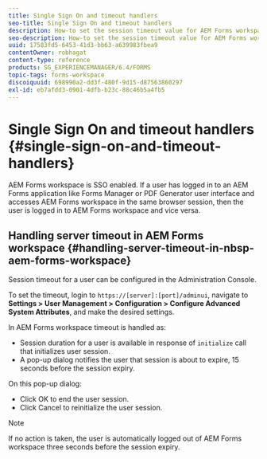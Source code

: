 ```yaml
---
title: Single Sign On and timeout handlers
seo-title: Single Sign On and timeout handlers
description: How-to set the session timeout value for AEM Forms workspace.
seo-description: How-to set the session timeout value for AEM Forms workspace.
uuid: 17583fd5-6453-41d3-bb63-a639983fbea9
contentOwner: robhagat
content-type: reference
products: SG_EXPERIENCEMANAGER/6.4/FORMS
topic-tags: forms-workspace
discoiquuid: 698990a2-dd3f-480f-9d15-d87563860297
exl-id: eb7afdd3-0901-4dfb-b23c-88c46b5a4fb5
---
```

# Single Sign On and timeout handlers {#single-sign-on-and-timeout-handlers}

AEM Forms workspace is SSO enabled. If a user has logged in to an AEM Forms application like Forms Manager or PDF Generator user interface and accesses AEM Forms workspace in the same browser session, then the user is logged in to AEM Forms workspace and vice versa.

## Handling server timeout in&nbsp;AEM Forms workspace {#handling-server-timeout-in-nbsp-aem-forms-workspace}

Session timeout for a user can be configured in the Administration Console.

To set the timeout, login to `https://[server]:[port]/adminui`, navigate to **Settings &gt; User Management &gt; Configuration &gt; Configure Advanced System Attributes**, and make the desired settings.

In AEM Forms workspace timeout is handled as:

* Session duration for a user is available in response of `initialize` call that initializes user session.
* A pop-up dialog notifies the user that session is about to expire, 15 seconds before the session expiry.

On this pop-up dialog:

* Click OK to end the user session.
* Click Cancel to reinitialize the user session.

>[!NOTE]
>
>If no action is taken, the user is automatically logged out of AEM Forms workspace three seconds before the session expiry.
